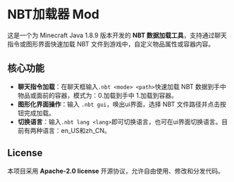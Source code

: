 # NBT加载器 Mod

这是一个为 Minecraft Java 1.8.9 版本开发的 **NBT 数据加载工具**，支持通过聊天指令或图形界面快速加载 NBT 文件到游戏中，自定义物品属性或容器内容。

## 核心功能

- **聊天指令加载**：在聊天框输入`.nbt <mode> <path>`快速加载 NBT 数据到手中物品或面前的容器，模式为：0.加载到手中  1.加载到容器。
- **图形化界面操作**：输入 `.nbt gui`，唤出ui界面，选择 NBT 文件路径并点击按钮完成加载。
- **切换语言**：输入`.nbt lang <lang>`即可切换语言，也可在ui界面切换语言。目前有两种语言：en_US和zh_CN。

## License

本项目采用 **Apache-2.0 license** 开源协议，允许自由使用、修改和分发代码。

